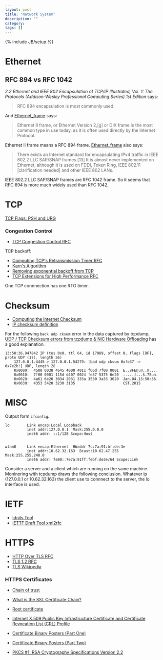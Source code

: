 ```yaml
---
layout: post
title: "Network System"
description: ""
category:
tags: []
---
```

{% include JB/setup %}

# Ethernet
## RFC 894 vs RFC 1042
_2.2 Ethernet and IEEE 802 Encapsulation_ of _TCP/IP Illustrated, Vol. 1: The
Protocols (Addison-Wesley Professional Computing Series) 1st Edition_ says:

> RFC 894 encapsulation is most commonly used.

And [Ethernet_frame][1] says:

> Ethernet II frame, or Ethernet Version 2,[g] or DIX frame is the most common
> type in use today, as it is often used directly by the Internet Protocol.

Ethernet II frame means a RFC 894 frame. [Ethernet_frame][1] also says:

> There exists an Internet standard for encapsulating IPv4 traffic in IEEE 802.2
> LLC SAP/SNAP frames.[13] It is almost never implemented on Ethernet, although
> it is used on FDDI, Token Ring, IEEE 802.11 [clarification needed] and other
> IEEE 802 LANs.

IEEE 802.2 LLC SAP/SNAP frames are RFC 1042 frame. So it seems that RFC 894 is
more much widely used than RFC 1042.


  [1]: https://en.wikipedia.org/wiki/Ethernet_frame "Ethernet_frame"

# TCP

[TCP Flags: PSH and URG](http://packetlife.net/blog/2011/mar/2/tcp-flags-psh-and-urg/)

### Congestion Control
- [TCP Congestion Control RFC](http://tools.ietf.org/html/rfc5681)

TCP backoff:
- [Computing TCP's Retransmission Timer RFC](http://tools.ietf.org/html/rfc6298)
- [Karn's Algorithm](http://en.wikipedia.org/wiki/Karn's_algorithm)
- [Removing exponential backoff from TCP](http://www.sigcomm.org/sites/default/files/ccr/papers/2008/October/1452335-1452338.pdf)
- [TCP Extensions for High Performance RFC](http://tools.ietf.org/html/rfc7323)

One TCP connnection has one RTO timer.

# Checksum

- [Computing the Internet Checksum](https://tools.ietf.org/html/rfc1071)
- [IP checksum definition](http://www.netfor2.com/checksum.html)

For the following `back udp cksum` error in the data captured by tcpdump, [UDP /
TCP Checksum errors from tcpdump & NIC Hardware
Offloading](http://sokratisg.net/2012/04/01/udp-tcp-checksum-errors-from-tcpdump-nic-hardware-offloading/) has a good explanation.  

```
13:50:36.947842 IP (tos 0x0, ttl 64, id 17989, offset 0, flags [DF], proto UDP (17), length 56)
    127.0.0.1.4445 > 127.0.0.1.54279: [bad udp cksum 0xfe37 -> 0x7e2b!] UDP, length 28
	0x0000:  4500 0038 4645 4000 4011 f66d 7f00 0001  E..8FE@.@..m....
	0x0010:  7f00 0001 115d d407 0024 fe37 5375 6e20  .....]...$.7Sun.
	0x0020:  4a61 6e20 3034 2031 333a 3530 3a33 3620  Jan.04.13:50:36.
	0x0030:  4353 5420 3230 3135                      CST.2015
```

# MISC
Output form `ifconfig`.
```
lo        Link encap:Local Loopback  
          inet addr:127.0.0.1  Mask:255.0.0.0
          inet6 addr: ::1/128 Scope:Host


wlan0     Link encap:Ethernet  HWaddr 7c:7a:91:bf:de:3e  
          inet addr:10.62.32.163  Bcast:10.62.47.255  Mask:255.255.240.0
          inet6 addr: fe80::7e7a:91ff:febf:de3e/64 Scope:Link
```
Consider a server and a client which are running on the same machine. Moninoring
with tcpdump draws the following conclusion. Whatever ip (127.0.0.1 or
10.62.32.163) the client use to connnect to the server, the lo interface is used.

# IETF
- [Idnits Tool](https://tools.ietf.org/tools/idnits/about)
- [IETTF Draft Tool xml2rfc](http://xml2rfc.ietf.org/)

# HTTPS
- [HTTP Over TLS RFC](http://tools.ietf.org/html/rfc2818)
- [TLS 1.2 RFC](http://tools.ietf.org/html/rfc5246)
- [TLS Wikipedia](http://en.wikipedia.org/wiki/Transport_Layer_Security)

### HTTPS Certificates
- [Chain of trust](https://en.wikipedia.org/wiki/Chain_of_trust)
- [What is the SSL Certificate Chain?](https://support.dnsimple.com/articles/what-is-ssl-certificate-chain/)
- [Root certificate](https://en.wikipedia.org/wiki/Root_certificate)
- [Internet X.509 Public Key Infrastructure Certificate and Certificate Revocation List (CRL) Profile](https://tools.ietf.org/html/rfc5280)

- [Certificate Binary Posters (Part One)](https://www.cem.me/20141221-cert-binaries.html)
- [Certificate Binary Posters (Part Two)](https://www.cem.me/20150104-cert-binaries-2.html)
- [PKCS #1: RSA Cryptography Specifications Version 2.2](https://tools.ietf.org/html/rfc8017)
